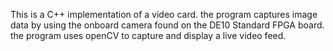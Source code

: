 This is a C++ implementation of a video card. the program captures image data by using the onboard camera found on the DE10 Standard FPGA board. the program uses openCV to capture and display a live video feed.
